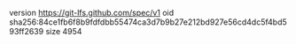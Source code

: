 version https://git-lfs.github.com/spec/v1
oid sha256:84ce1fb6f8b9fdfdbb55474ca3d7b9b27e212bd927e56cd4dc5f4bd593ff2639
size 4954
